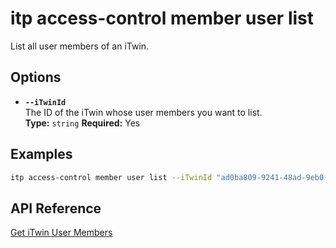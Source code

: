 # itp access-control member user list

List all user members of an iTwin.

## Options

- **`--iTwinId`**  
  The ID of the iTwin whose user members you want to list.  
  **Type:** `string` **Required:** Yes

## Examples

```bash
itp access-control member user list --iTwinId "ad0ba809-9241-48ad-9eb0-c8038c1a1d51"
```

## API Reference

[Get iTwin User Members](https://developer.bentley.com/apis/access-control-v2/operations/get-itwin-user-members/)
